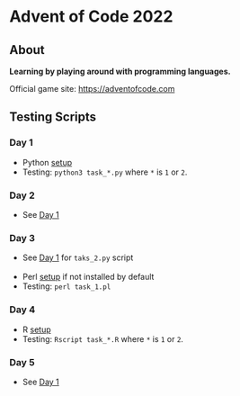 # Advent of Code 2022

## About

**Learning by playing around with programming languages.**

Official game site: https://adventofcode.com


## Testing Scripts

### Day 1
- Python [setup](https://www.python.org/downloads/)
- Testing: `python3 task_*.py` where `*` is `1` or `2`.

### Day 2
- See [Day 1](#day-1)

### Day 3
- See [Day 1](#day-1) for `taks_2.py` script
<br/><br/>
- Perl [setup](https://www.perl.org/get.html) if not installed by default
- Testing: `perl task_1.pl`

### Day 4
- R [setup](https://cran.r-project.org )
- Testing: `Rscript task_*.R` where `*` is `1` or `2`.

### Day 5
- See [Day 1](#day-1)
